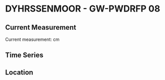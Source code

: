 # DYHRSSENMOOR - GW-PWDRFP 08

## Current Measurement

Current measurement: <Value topic="rivers/pegel-online/DYHRMOOR/GW-PWDRFP 08/measurementValue"/> cm

## Time Series

<TimeSeries topic="rivers/pegel-online/DYHRMOOR/GW-PWDRFP 08/measurementValue" period="week" />

## Location

<WorldMap>
  <Marker lat="53.96211867830326" lon="9.26502610119174" labelTopic="rivers/pegel-online/DYHRMOOR/GW-PWDRFP 08" />
</WorldMap>

